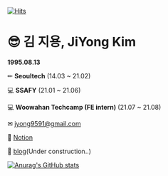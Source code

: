 [![Hits](https://hits.seeyoufarm.com/api/count/incr/badge.svg?url=https%3A%2F%2Fgithub.com%2Fjiyong1&count_bg=%2379C83D&title_bg=%23555555&icon=&icon_color=%23E7E7E7&title=hits&edge_flat=false)](https://hits.seeyoufarm.com)

# 😎 김 지용, JiYong Kim

**1995.08.13**

✏ **Seoultech** (14.03 ~ 21.02)

💻 **SSAFY** (21.01 ~ 21.06)

💻 **Woowahan Techcamp (FE intern)** (21.07 ~ 21.08)

✉ jyong9591@gmail.com

📃 [Notion](https://www.notion.so/c0736abeca144edab3de8b6d97ce6957)

🚧 [blog](https://jiyong1.github.io/)(Under construction..)

[![Anurag's GitHub stats](https://github-readme-stats.vercel.app/api?username=jiyong1&show_icons=true&theme=radical)](https://github.com/anuraghazra/github-readme-stats)
